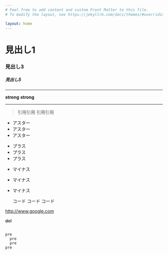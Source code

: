 ```yaml
---
# Feel free to add content and custom Front Matter to this file.
# To modify the layout, see https://jekyllrb.com/docs/themes/#overriding-theme-defaults

layout: home
---
```



# 見出し1
### 見出し3
##### 見出し5

---

**strong**
__strong__

___

> 引用引用
> 引用引用

* アスター
* アスター
* アスター

+ プラス
+ プラス
+ プラス

- マイナス
- マイナス
- マイナス

    コード
    コード
    コード


http://www.google.com

~~del~~


~~~

pre
  pre
  pre
pre


~~~




